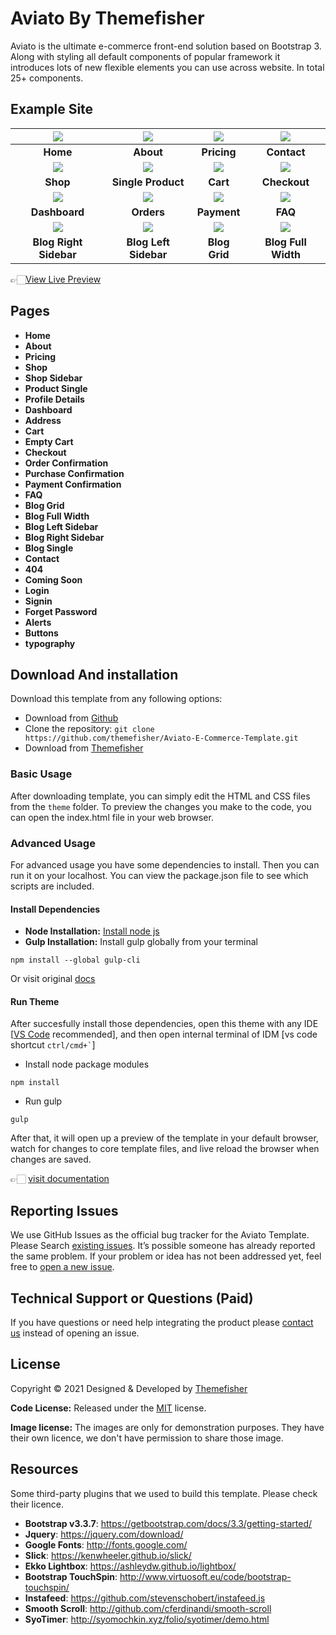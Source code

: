 # Aviato By Themefisher
Aviato is the ultimate e-commerce front-end solution based on Bootstrap 3. Along with styling all default components of popular framework it introduces lots of new flexible elements you can use across website. In total 25+ components.


<!-- demo -->
## Example Site
| [![](images/screenshots/home.jpg)](https://demo.themefisher.com/aviato/) | [![](images/screenshots/about.jpg)](https://demo.themefisher.com/aviato/about.html) | [![](images/screenshots/pricing.jpg)](https://demo.themefisher.com/aviato/pricing.html) | [![](images/screenshots/contact.jpg)](https://demo.themefisher.com/aviato/contact.html) |
|:---:|:---:|:---:|:---:|
| **Home**  | **About**  | **Pricing** | **Contact** |
| [![](images/screenshots/shop.jpg)](https://demo.themefisher.com/aviato/shop.html) | [![](images/screenshots/single-product.jpg)](https://demo.themefisher.com/aviato/product-single.html) | [![](images/screenshots/cart.jpg)](https://demo.themefisher.com/aviato/cart.html) | [![](images/screenshots/checkout.jpg)](https://demo.themefisher.com/aviato/checkout.html) |
| **Shop**  | **Single Product**  | **Cart** | **Checkout** |
| [![](images/screenshots/dashboard.jpg)](https://demo.themefisher.com/aviato/dashboard.html) | [![](images/screenshots/orders.jpg)](https://demo.themefisher.com/aviato/order.html) | [![](images/screenshots/payment.jpg)](https://demo.themefisher.com/aviato/address.html) | [![](images/screenshots/faq.jpg)](https://demo.themefisher.com/themefisher/aviato/faq.html) |
| **Dashboard**  | **Orders**  | **Payment** | **FAQ** |
| [![](images/screenshots/blogrs.jpg)](https://demo.themefisher.com/aviato/blog-right-sidebar.html) | [![](images/screenshots/blogls.jpg)](https://demo.themefisher.com/aviato/blog-left-sidebar.html) | [![](images/screenshots/blogg.jpg)](https://demo.themefisher.com/aviato/blog-grid.html) | [![](images/screenshots/blogd.jpg)](https://demo.themefisher.com/aviato/blog-full-width.html) |
| **Blog Right Sidebar**  | **Blog Left Sidebar**  | **Blog Grid** | **Blog Full Width** |

👉🏻[View Live Preview](https://demo.themefisher.com/aviato/)

<!-- resources -->
## Pages
* **Home**
* **About**
* **Pricing**
* **Shop**
* **Shop Sidebar**
* **Product Single**
* **Profile Details**
* **Dashboard**
* **Address**
* **Cart**
* **Empty Cart**
* **Checkout**
* **Order Confirmation**
* **Purchase Confirmation**
* **Payment Confirmation**
* **FAQ**
* **Blog Grid**
* **Blog Full Width**
* **Blog Left Sidebar**
* **Blog Right Sidebar**
* **Blog Single**
* **Contact**
* **404**
* **Coming Soon**
* **Login**
* **Signin**
* **Forget Password**
* **Alerts**
* **Buttons**
* **typography**


<!-- download -->
## Download And installation
Download this template from any following options:

* Download from [Github](https://github.com/themefisher/Aviato-E-Commerce-Template/archive/master.zip)
* Clone the repository: `git clone https://github.com/themefisher/Aviato-E-Commerce-Template.git`
* Download from [Themefisher](https://themefisher.com/products/aviato-e-commerce-template/)


<!-- installation -->
### Basic Usage
After downloading template, you can simply edit the HTML and CSS files from the `theme` folder. To preview the changes you make to the code, you can open the index.html file in your web browser.

### Advanced Usage
For advanced usage you have some dependencies to install. Then you can run it on your localhost. You can view the package.json file to see which scripts are included.

#### Install Dependencies
* **Node Installation:** [Install node js](https://nodejs.org/en/download/)
* **Gulp Installation:** Install gulp globally from your terminal 
```
npm install --global gulp-cli
```
Or visit original [docs](https://gulpjs.com/docs/en/getting-started/quick-start)

#### Run Theme
After succesfully install those dependencies, open this theme with any IDE [[VS Code](https://code.visualstudio.com/) recommended], and then open internal terminal of IDM [vs code shortcut <code>ctrl/cmd+\`</code>]

* Install node package modules
```
npm install
```
* Run gulp
```
gulp
```
After that, it will open up a preview of the template in your default browser, watch for changes to core template files, and live reload the browser when changes are saved.

👉🏻 [visit documentation](https://docs.themefisher.com/rappo/)


<!-- reporting issue -->
## Reporting Issues
We use GitHub Issues as the official bug tracker for the Aviato Template. Please Search [existing issues](https://github.com/themefisher/Aviato-E-Commerce-Template/issues). It’s possible someone has already reported the same problem.
If your problem or idea has not been addressed yet, feel free to [open a new issue](https://github.com/themefisher/Aviato-E-Commerce-Template/issues).

<!-- support -->
## Technical Support or Questions (Paid)
If you have questions or need help integrating the product please [contact us](mailto:mehedi@themefisher.com) instead of opening an issue.

<!-- licence -->
## License
Copyright &copy; 2021 Designed & Developed by [Themefisher](https://themefisher.com)

**Code License:** Released under the [MIT](https://github.com/themefisher/Aviato-E-Commerce-Template/blob/master/LICENSE) license.

**Image license:** The images are only for demonstration purposes. They have their own licence, we don't have permission to share those image.

<!-- resources -->
## Resources
Some third-party plugins that we used to build this template. Please check their licence.
* **Bootstrap v3.3.7**: https://getbootstrap.com/docs/3.3/getting-started/
* **Jquery**: https://jquery.com/download/
* **Google Fonts**: http://fonts.google.com/
* **Slick**: https://kenwheeler.github.io/slick/
* **Ekko Lightbox**: https://ashleydw.github.io/lightbox/
* **Bootstrap TouchSpin**: http://www.virtuosoft.eu/code/bootstrap-touchspin/
* **Instafeed**: https://github.com/stevenschobert/instafeed.js
* **Smooth Scroll**: http://github.com/cferdinandi/smooth-scroll
* **SyoTimer**: http://syomochkin.xyz/folio/syotimer/demo.html
